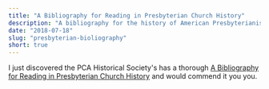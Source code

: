 ```yaml
---
title: "A Bibliography for Reading in Presbyterian Church History"
description: "A bibliography for the history of American Presbyterianism."
date: "2018-07-18"
slug: "presbyterian-bioliography"
short: true
---
```


I just discovered the PCA Historical Society's has a thorough [A Bibliography for Reading in Presbyterian Church History](http://www.pcahistory.org/topicalresources/bibliography.html) and would commend it you you.
